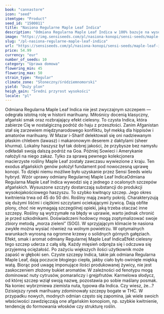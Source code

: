 ```yaml
---
book: "cannastore"
icon: "seed"
itemtype: "Product"
seed_id: "1500011"
title: "Nasiona Regularne Maple Leaf Indica"
description: "Odmiana Regularna Maple Leaf Indica w 100% bazuje na wysokiej jakości genach afgańskiej Indica. To żywiczny szczep, idealny do produkcji haszyszu."
image: "https://img.sensiseeds.com/pl/nasiona-konopi/sensi-seeds/maple-leaf-indica-image.png"
slug: "/pl-nasiona-regularne-maple-leaf-indica"
url: "https://sensiseeds.com/pl/nasiona-konopi/sensi-seeds/maple-leaf-indica?a_aid=cannastore"
price: 54.99
currency: "eur"
number_of_seeds: 10
category: "Uprawa domowa"
flowering_min: 45
flowering_max: 50
strain_type: "Regular"
climate_zone: "Słoneczny/śródziemnomorski"
yield: "Duży plon"
heigh_gain: "Średni przyrost wysokości"
locale: "pl"
---
```

Odmiana Regularna Maple Leaf Indica nie jest zwyczajnym szczepem — odegrała istotną rolę w historii marihuany. Miłośnicy docenią klasyczny, afgański smak oraz rozbrajający efekt cielesny. To czysta Indica, która zabierze Cię w nostalgiczną podróż do haju z przeszłości. Zanim Afganistan stał się zarzewiem międzynarodowego konfliktu, był mekką dla hippisów i amatorów marihuany. W Mazar i-Sharif delektowali się oni nadziewanym płaskim chlebem (lawasz) i makaronowym deserem z daktylami (sheer khurma). Lokalny haszysz był tak dobrej jakości, że przybysze bez namysłu odkładali swoją dalszą podróż na Goa. Później Sowieci i Amerykanie nałożyli na niego zakaz. Tylko za sprawą pewnego kolekcjonera macierzyste rośliny Maple Leaf zostały zawczasu wywiezione z kraju. Ten exodus afgańskich genów położył fundament pod nowoczesną uprawę konopi. To dzięki niemu możliwe było uzyskanie przez Sensi Seeds wielu hybryd. Wzór uprawy odmiany Regularnej Maple Leaf IndicaOdmiana Regularna Maple Leaf Indica wywodzi się z jednego z ocalonych szczepów afgańskich. Wysuszone szczyty dostarczają substancji do produkcji wysokojakościowego haszyszu. To szybko kwitnący szczep. Jego okres kwitnienia trwa od 45 do 50 dni. Rośliny mają zwarty pokrój. Charakteryzują się dużymi liśćmi i ciężkimi szczytami ociekającymi żywicą. Dają obfite plony, choć nie wymagają szczególnej opieki, jaką trzeba otaczać inne szczepy. Rośliny są wytrzymałe na błędy w uprawie, warto jednak chronić je przed szkodnikami. Doświadczeni hodowcy mogą zoptymalizować swoje zbiory metodą „morza zieleni” (SOG). W sprzyjającym klimacie te nasiona zwykłe można wysiać również na wolnym powietrzu. W optymalnych warunkach wyrosną na ogromne krzewy o solidnych górnych gałęziach. Efekt, smak i aromat odmiany Regularnej Maple Leaf IndicaEfekt cielesny tego szczep uderza z całą siłą. Każdy mięsień odpręża się i odczuwa się przyjemną ociężałość. Po zażyciu większych ilości użytkownik może zapaść w głęboki sen. Czyste szczepy Indica, takie jak odmiana Regularna Maple Leaf, dają poczucie błogiego ciepła, jakby ciało było owinięte miękką watą. Biorąc pod uwagę imponujące ilości produkowanej żywicy, nie jest zaskoczeniem złożony bukiet aromatów. W zależności od fenotypu mogą dominować nuty cytrusów, pomarańczy i grejpfrutów. Karmelowa słodycz, od której szczep wziął swoją nazwę, pozostawia po sobie maślany posmak. Na koniec wybrzmiewa ziemista nuta, typowa dla Indica. Czy wiesz, że…?Dzisiejszy rynek marihuany zdominowały szczepy bogate w THC. W przypadku nowych, modnych odmian często się zapomina, jak wiele swoich właściwości zawdzięczają one afgańskim konopiom, np. szybkie kwitnienie, tendencję do formowania włosków czy strukturę roślin.
